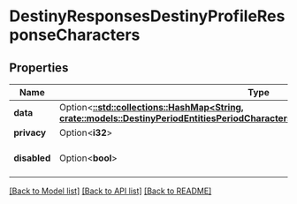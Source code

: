 # DestinyResponsesDestinyProfileResponseCharacters

## Properties

Name | Type | Description | Notes
------------ | ------------- | ------------- | -------------
**data** | Option<[**::std::collections::HashMap<String, crate::models::DestinyPeriodEntitiesPeriodCharactersPeriodDestinyCharacterComponent>**](Destiny.Entities.Characters.DestinyCharacterComponent.md)> |  | [optional]
**privacy** | Option<**i32**> |  | [optional]
**disabled** | Option<**bool**> | If true, this component is disabled. | [optional]

[[Back to Model list]](../README.md#documentation-for-models) [[Back to API list]](../README.md#documentation-for-api-endpoints) [[Back to README]](../README.md)


